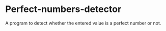 # Perfect-numbers-detector
A program to detect whether the entered value is a perfect number or not.
